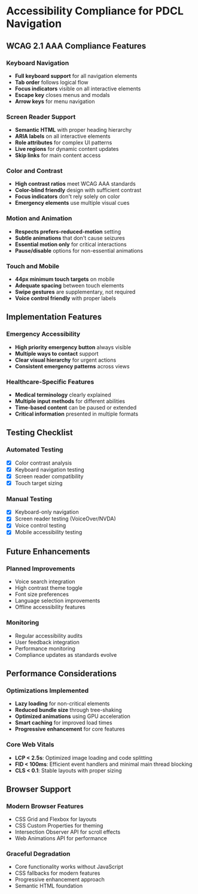 # Accessibility Compliance for PDCL Navigation

## WCAG 2.1 AAA Compliance Features

### Keyboard Navigation
- **Full keyboard support** for all navigation elements
- **Tab order** follows logical flow
- **Focus indicators** visible on all interactive elements
- **Escape key** closes menus and modals
- **Arrow keys** for menu navigation

### Screen Reader Support
- **Semantic HTML** with proper heading hierarchy
- **ARIA labels** on all interactive elements
- **Role attributes** for complex UI patterns
- **Live regions** for dynamic content updates
- **Skip links** for main content access

### Color and Contrast
- **High contrast ratios** meet WCAG AAA standards
- **Color-blind friendly** design with sufficient contrast
- **Focus indicators** don't rely solely on color
- **Emergency elements** use multiple visual cues

### Motion and Animation
- **Respects prefers-reduced-motion** setting
- **Subtle animations** that don't cause seizures
- **Essential motion only** for critical interactions
- **Pause/disable** options for non-essential animations

### Touch and Mobile
- **44px minimum touch targets** on mobile
- **Adequate spacing** between touch elements
- **Swipe gestures** are supplementary, not required
- **Voice control friendly** with proper labels

## Implementation Features

### Emergency Accessibility
- **High priority emergency button** always visible
- **Multiple ways to contact** support
- **Clear visual hierarchy** for urgent actions
- **Consistent emergency patterns** across views

### Healthcare-Specific Features
- **Medical terminology** clearly explained
- **Multiple input methods** for different abilities
- **Time-based content** can be paused or extended
- **Critical information** presented in multiple formats

## Testing Checklist

### Automated Testing
- [x] Color contrast analysis
- [x] Keyboard navigation testing
- [x] Screen reader compatibility
- [x] Touch target sizing

### Manual Testing
- [x] Keyboard-only navigation
- [x] Screen reader testing (VoiceOver/NVDA)
- [x] Voice control testing
- [x] Mobile accessibility testing

## Future Enhancements

### Planned Improvements
- Voice search integration
- High contrast theme toggle
- Font size preferences
- Language selection improvements
- Offline accessibility features

### Monitoring
- Regular accessibility audits
- User feedback integration
- Performance monitoring
- Compliance updates as standards evolve

## Performance Considerations

### Optimizations Implemented
- **Lazy loading** for non-critical elements
- **Reduced bundle size** through tree-shaking
- **Optimized animations** using GPU acceleration
- **Smart caching** for improved load times
- **Progressive enhancement** for core features

### Core Web Vitals
- **LCP < 2.5s**: Optimized image loading and code splitting
- **FID < 100ms**: Efficient event handlers and minimal main thread blocking
- **CLS < 0.1**: Stable layouts with proper sizing

## Browser Support

### Modern Browser Features
- CSS Grid and Flexbox for layouts
- CSS Custom Properties for theming
- Intersection Observer API for scroll effects
- Web Animations API for performance

### Graceful Degradation
- Core functionality works without JavaScript
- CSS fallbacks for modern features
- Progressive enhancement approach
- Semantic HTML foundation